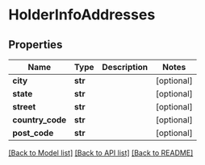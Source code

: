 # HolderInfoAddresses

## Properties
Name | Type | Description | Notes
------------ | ------------- | ------------- | -------------
**city** | **str** |  | [optional] 
**state** | **str** |  | [optional] 
**street** | **str** |  | [optional] 
**country_code** | **str** |  | [optional] 
**post_code** | **str** |  | [optional] 

[[Back to Model list]](../README.md#documentation-for-models) [[Back to API list]](../README.md#documentation-for-api-endpoints) [[Back to README]](../README.md)

